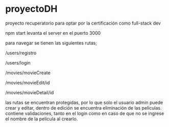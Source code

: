 # proyectoDH
proyecto recuperatorio para optar por la certificación como full-stack dev

npm start levanta el server en el puerto 3000

para navegar se tienen las siguientes rutas;

/users/registro

/users/login

/movies/movieCreate

/movies/movieEdit/id

/movies/movieDetail/id

las rutas se encuentran protegidas, por lo que solo el usuario admin puede crear y editar, dentro de edición se encuentra eliminación de las películas.
contiene validaciones, tanto en el login como en caso de que no se ingrese el nombre de la película al crearlo.

